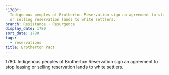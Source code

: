 ```yaml
---
"1780":
  Indigenous peoples of Brotherton Reservation sign an agreement to stop leasing
  or selling reservation lands to white settlers.
branch: Resistance + Resurgence
display_date: 1780
sort_date: 1780
tags:
  - reservations
title: Brotherton Pact
---
```


1780: Indigenous peoples of Brotherton Reservation sign an agreement to stop leasing or selling reservation lands to white settlers.
